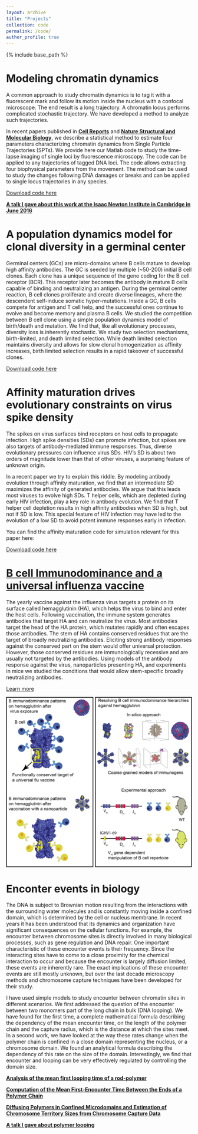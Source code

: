 ```yaml
---
layout: archive
title: "Projects"
collection: code
permalink: /code/
author_profile: true
---
```


{% include base_path %}

Modeling chromatin dynamics
======

A common approach to study chromatin dynamics is to tag it with a fluorescent mark and follow 
its motion inside the nucleus with a confocal microscope. The end result is a long trajectory. 
A chromatin locus performs complicated stochastic trajectory. We have developed a method to analyze such trajectories.

In recent papers published in [**Cell Reports**](https://www.sciencedirect.com/science/article/pii/S2211124717300542?via%3Dihub) and [**Nature Structural and Molecular Biology**](https://www.nature.com/articles/nsmb.3347), we describe a statistical 
method to estimate four parameters characterizing chromatin dynamics from Single Particle Trajectories (SPTs). 
We provide here our Matlab code to study the time-lapse imaging of single loci by fluorescence microscopy. 
The code can be applied to any trajectories of tagged DNA loci. 
The code allows extracting four biophysical parameters from the movement. 
The method can be used to study the changes following DNA damages or breaks and can be applied to single locus trajectories in any species.

[Download code here](https://github.com/amitaiassaf/SPT_analysis)

[**A talk I gave about this work at the Isaac Newton Institute in Cambridge in June 2016**](http://www.newton.ac.uk/seminar/20160624110011451)

A population dynamics model for clonal diversity in a germinal center
======
  
Germinal centers (GCs) are micro-domains where B cells mature to develop high affinity antibodies. The GC is seeded by multiple (~50-200) initial B cell clones. Each clone has a unique sequence of the gene coding for the B cell receptor (BCR). This receptor later becomes the antibody in mature B cells capable of binding and neutralizing an antigen. During the germinal center reaction, B cell clones proliferate and create diverse lineages, where the descendent self-induce somatic hyper-mutations. Inside a GC, B cells compete for antigen and T cell help, and the successful ones continue to evolve and become memory and plasma B cells. We studied the competition between B cell clone using a simple population dynamics model of birth/death and mutation. We find that, like all evolutionary processes, diversity loss is inherently stochastic. We study two selection mechanisms, birth-limited, and death limited selection. While death limited selection maintains diversity and allows for slow clonal homogenization as affinity increases, birth limited selection results in a rapid takeover of successful clones.

[Download code here](https://github.com/amitaiassaf/Modeling-Germinal-Center-Reaction)
  
Affinity maturation drives evolutionary constraints on virus spike density
======

The spikes on virus surfaces bind receptors on host cells to propagate infection. High spike densities (SDs) can promote infection, but spikes are also targets of antibody-mediated immune responses. Thus, diverse evolutionary pressures can influence virus SDs. 
HIV’s SD is about two orders of magnitude lower than that of other viruses, a surprising feature of unknown origin.

In a recent paper we try to explain this riddle. By modeling antibody evolution through affinity maturation, we find that an intermediate SD maximizes the affinity of generated antibodies. We argue that this leads most viruses to evolve high SDs. T helper cells, which are depleted during early HIV infection, play a key role in antibody evolution. We find that T helper cell depletion results in high affinity antibodies when SD is high, but not if SD is low. This special feature of HIV infection may have led to the evolution of a low SD to avoid potent immune responses early in infection. 

You can find the affinity maturation code for simulation relevant for this paper here:

[Download code here](https://github.com/amitaiassaf/Modeling-Germinal-Center-Reaction)

[B cell Immunodominance and a universal influenza vaccine](https://github.com/amitaiassaf/B-cell-Immunodominance-Hierarchies)
======

The yearly vaccine against the influenza virus targets a protein on its surface called hemagglutinin (HA), which helps the virus to bind and enter the host cells. Following vaccination, the immune system generates antibodies that target HA and can neutralize the virus. Most antibodies target the head of the HA protein, which mutates rapidly and often escapes those antibodies. The stem of HA contains conserved residues that are the target of broadly neutralizing antibodies. Eliciting strong antibody responses against the conserved part on the stem would offer universal protection. However, those conserved residues are immunologically recessive and are usually not targeted by the antibodies. Using models of the antibody response against the virus, nanoparticles presenting HA, and experiments in mice we studied the conditions that would allow stem-specific broadly neutralizing antibodies.

[Learn more](https://github.com/amitaiassaf/B-cell-Immunodominance-Hierarchies)

![](/images/GraphicalAbstractFlu.jpg)

Enconter events in biology
======
The DNA is subject to Brownian motion resulting from the interactions with the surrounding water molecules and is constantly moving inside a confined domain, which is determined by the cell or nucleus membrane. In recent years it has been understood that its dynamics and organization have significant consequences on the cellular functions. For example, the encounter between chromosome sites is directly involved in many biological processes, such as gene regulation and DNA repair. One important characteristic of these encounter events is their frequency. Since the interacting sites have to come to a close proximity for the chemical interaction to occur and because the encounter is largely diffusion limited, these events are inherently rare. The exact implications of these encounter events are still mostly unknown, but over the last decade microscopy methods and chromosome capture techniques have been developed for their study.

I have used simple models to study encounter between chromatin sites in different scenarios. We first addressed the question of the encounter between two monomers part of the long chain in bulk (DNA looping). We have found for the first time, a complete mathematical formula describing the dependency of the mean encounter time, on the length of the polymer chain and the capture radius, which is the distance at which the sites meet. In a second work, we have looked at the way these rates change when the polymer chain is confined in a close domain representing the nucleus, or a chromosome domain. We found an analytical formula describing the dependency of this rate on the size of the domain. Interestingly, we find that encounter and looping can be very effectively regulated by controlling the domain size.

[**Analysis of the mean first looping time of a rod-polymer**](http://epubs.siam.org/doi/abs/10.1137/110842624)

[**Computation of the Mean First-Encounter Time Between the Ends of a Polymer Chain**](http://journals.aps.org/prl/abstract/10.1103/PhysRevLett.109.108302)

[**Diffusing Polymers in Confined Microdomains and Estimation of Chromosome Territory Sizes from Chromosome Capture Data**](http://journals.aps.org/prl/abstract/10.1103/PhysRevLett.110.248105)

[**A talk I gave about polymer looping**](http://www.birs.ca/events/2015/5-day-workshops/15w5110/videos/watch/201503251043-Amitai.html)

